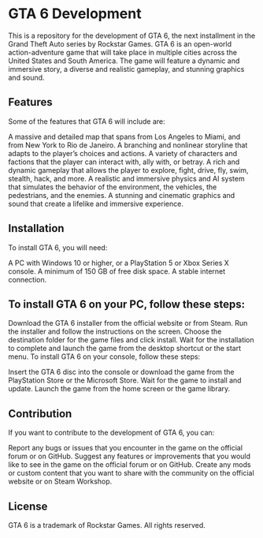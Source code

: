 # GTA 6 Development
This is a repository for the development of GTA 6, the next installment in the Grand Theft Auto series by Rockstar Games. GTA 6 is an open-world action-adventure game that will take place in multiple cities across the United States and South America. The game will feature a dynamic and immersive story, a diverse and realistic gameplay, and stunning graphics and sound.

## Features
Some of the features that GTA 6 will include are:

A massive and detailed map that spans from Los Angeles to Miami, and from New York to Rio de Janeiro.
A branching and nonlinear storyline that adapts to the player’s choices and actions.
A variety of characters and factions that the player can interact with, ally with, or betray.
A rich and dynamic gameplay that allows the player to explore, fight, drive, fly, swim, stealth, hack, and more.
A realistic and immersive physics and AI system that simulates the behavior of the environment, the vehicles, the pedestrians, and the enemies.
A stunning and cinematic graphics and sound that create a lifelike and immersive experience.
## Installation
To install GTA 6, you will need:

A PC with Windows 10 or higher, or a PlayStation 5 or Xbox Series X console.
A minimum of 150 GB of free disk space.
A stable internet connection.
## To install GTA 6 on your PC, follow these steps:

Download the GTA 6 installer from the official website or from Steam.
Run the installer and follow the instructions on the screen.
Choose the destination folder for the game files and click install.
Wait for the installation to complete and launch the game from the desktop shortcut or the start menu.
To install GTA 6 on your console, follow these steps:

Insert the GTA 6 disc into the console or download the game from the PlayStation Store or the Microsoft Store.
Wait for the game to install and update.
Launch the game from the home screen or the game library.
## Contribution
If you want to contribute to the development of GTA 6, you can:

Report any bugs or issues that you encounter in the game on the official forum or on GitHub.
Suggest any features or improvements that you would like to see in the game on the official forum or on GitHub.
Create any mods or custom content that you want to share with the community on the official website or on Steam Workshop.
## License
GTA 6 is a trademark of Rockstar Games. All rights reserved.
